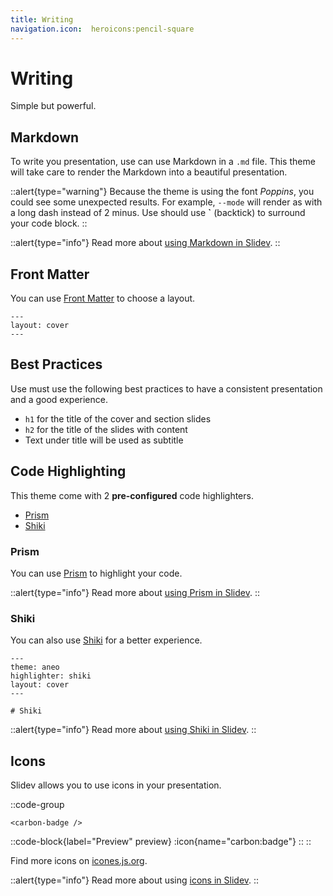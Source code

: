 ```yaml
---
title: Writing
navigation.icon:  heroicons:pencil-square
---
```


# Writing

Simple but powerful.

## Markdown

To write you presentation, use can use Markdown in a `.md` file. This theme will take care to render the Markdown into a beautiful presentation.

::alert{type="warning"}
Because the theme is using the font _Poppins_, you could see some unexpected results. For example, `--mode` will render as with a long dash instead of 2 minus. Use should use **`** (backtick) to surround your code block.
::

::alert{type="info"}
Read more about [using Markdown in Slidev](https://sli.dev/guide/syntax.html).
::

## Front Matter

You can use [Front Matter](https://sli.dev/guide/syntax.html#front-matter) to choose a layout.

```md[slides.md]
---
layout: cover
---
```

## Best Practices

Use must use the following best practices to have a consistent presentation and a good experience.

- `h1` for the title of the cover and section slides
- `h2` for the title of the slides with content
- Text under title will be used as subtitle


## Code Highlighting

This theme come with 2 **pre-configured** code highlighters.

- [Prism](#prism)
- [Shiki](#shiki)

### Prism

You can use [Prism](https://prismjs.com/) to highlight your code.

::alert{type="info"}
Read more about [using Prism in Slidev](https://sli.dev/custom/highlighters.html#configure-prism).
::

### Shiki

You can also use [Shiki](
 https://shiki.matsu.io/) for a better experience.

```md[slides.md]
---
theme: aneo
highlighter: shiki
layout: cover
---

# Shiki
```

::alert{type="info"}
Read more about [using Shiki in Slidev](https://sli.dev/custom/highlighters.html#configure-shiki).
::

## Icons

Slidev allows you to use icons in your presentation.

::code-group
  ```md[slides.md]
  <carbon-badge />
  ```
  ::code-block{label="Preview" preview}
    :icon{name="carbon:badge"}
  ::
::

Find more icons on [icones.js.org](https://icones.js.org/).


::alert{type="info"}
Read more about using [icons in Slidev](https://sli.dev/guide/syntax.html#icons).
::
